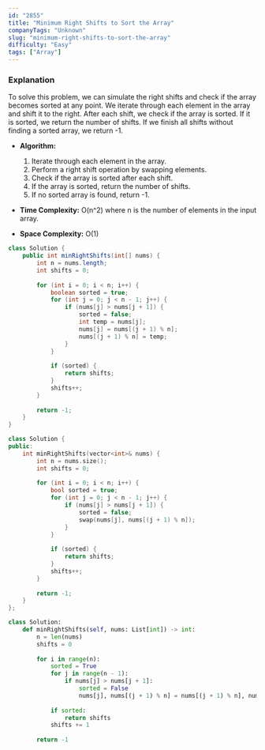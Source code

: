 ```yaml
---
id: "2855"
title: "Minimum Right Shifts to Sort the Array"
companyTags: "Unknown"
slug: "minimum-right-shifts-to-sort-the-array"
difficulty: "Easy"
tags: ["Array"]
---
```


### Explanation
To solve this problem, we can simulate the right shifts and check if the array becomes sorted at any point. We iterate through each element in the array and shift it to the right. After each shift, we check if the array is sorted. If it is sorted, we return the number of shifts. If we finish all shifts without finding a sorted array, we return -1.

- **Algorithm:**
    1. Iterate through each element in the array.
    2. Perform a right shift operation by swapping elements.
    3. Check if the array is sorted after each shift.
    4. If the array is sorted, return the number of shifts.
    5. If no sorted array is found, return -1.

- **Time Complexity:** O(n^2) where n is the number of elements in the input array.
- **Space Complexity:** O(1)
```java
class Solution {
    public int minRightShifts(int[] nums) {
        int n = nums.length;
        int shifts = 0;
        
        for (int i = 0; i < n; i++) {
            boolean sorted = true;
            for (int j = 0; j < n - 1; j++) {
                if (nums[j] > nums[j + 1]) {
                    sorted = false;
                    int temp = nums[j];
                    nums[j] = nums[(j + 1) % n];
                    nums[(j + 1) % n] = temp;
                }
            }
            
            if (sorted) {
                return shifts;
            }
            shifts++;
        }
        
        return -1;
    }
}
```

```cpp
class Solution {
public:
    int minRightShifts(vector<int>& nums) {
        int n = nums.size();
        int shifts = 0;
        
        for (int i = 0; i < n; i++) {
            bool sorted = true;
            for (int j = 0; j < n - 1; j++) {
                if (nums[j] > nums[j + 1]) {
                    sorted = false;
                    swap(nums[j], nums[(j + 1) % n]);
                }
            }
            
            if (sorted) {
                return shifts;
            }
            shifts++;
        }
        
        return -1;
    }
};
```

```python
class Solution:
    def minRightShifts(self, nums: List[int]) -> int:
        n = len(nums)
        shifts = 0
        
        for i in range(n):
            sorted = True
            for j in range(n - 1):
                if nums[j] > nums[j + 1]:
                    sorted = False
                    nums[j], nums[(j + 1) % n] = nums[(j + 1) % n], nums[j]
            
            if sorted:
                return shifts
            shifts += 1
        
        return -1
```